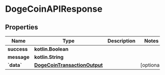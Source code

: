 # DogeCoinAPIResponse

## Properties

| Name         | Type                                                          | Description | Notes       |
| ------------ | ------------------------------------------------------------- | ----------- | ----------- |
| **success**  | **kotlin.Boolean**                                            |             |             |
| **message**  | **kotlin.String**                                             |             |             |
| **\`data\`** | [**DogeCoinTransactionOutput**](dogecointransactionoutput.md) |             | \[optional] |
